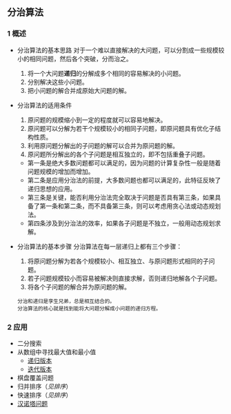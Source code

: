 ## 分治算法
### 1 概述
 - 分治算法的基本思路
   对于一个难以直接解决的大问题，可以分割成一些规模较小的相同问题，然后各个突破，分而治之。  
   1. 将一个大问题**递归**的分解成多个相同的容易解决的小问题。  
   2. 分别解决这些小问题。  
   3. 把小问题的解合并成原始大问题的解。  


 - 分治算法的适用条件
   1. 原问题的规模缩小到一定的程度就可以容易地解决。  
   2. 原问题可以分解为若干个规模较小的相同子问题，即原问题具有优化子结构性质。  
   3. 利用原问题分解出的子问题的解可以合并为原问题的解。  
   4. 原问题所分解出的各个子问题是相互独立的，即不包括重叠子问题。  
   - 第一条是绝大多数问题都可以满足的，因为问题的计算复杂性一般是随着问题规模的增加而增加。  
   - 第二条是应用分治法的前提，大多数问题也都可以满足的，此特征反映了递归思想的应用。  
   - 第三条是关键，能否利用分治法完全取决于问题是否具有第三条，如果具备了第一条和第二条，而不具备第三条，则可以考虑用贪心法或动态规划法。  
   - 第四条涉及到分治法的效率，如果各子问题是不独立，一般用动态规划求解。  

 - 分治算法的基本步骤
   分治算法在每一层递归上都有三个步骤：
   1. 将原问题分解为若各个规模较小、相互独立、与原问题形式相同的子问题。
   2. 若子问题规模较小而容易被解决则直接求解，否则递归地解各个子问题。
   3. 将各个子问题的解合并为原问题的解。

    ```
    分治和递归是孪生兄弟，总是相互结合的。
    分治算法的核心就是找到能将大问题分解成小问题的递归方程。
    ```

### 2 应用
 - 二分搜索
 - 从数组中寻找最大值和最小值
   - [递归版本](./minmax_recursive.cpp)
   - [迭代版本](./minmax_unrecursive.cpp)
 - 棋盘覆盖问题
 - 归并排序（*见排序*）
 - 快速排序（*见排序*）
 - [汉诺塔问题](./towersOfHanoi.cpp)


